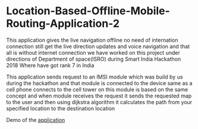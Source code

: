 # Location-Based-Offline-Mobile-Routing-Application-2
This application gives the live navigation offline no need of internation connection still get the live direction updates and voice navigation and that all is without internet connection we have worked on this project under directions of Department of space(ISRO) during Smart India Hackathon 2018 Where have got rank 7 in India

This application sends request to an IMSI module which was build by us during the hackathon and that module is connected to the device same as a cell phone connects to the 
cell tower on this module is based on the same concept and when module receives the request it sends the requested map to the user and then 
using dijkstra algorithm it calculates the path from your specified location to the destination location 

Demo of the <a href="https://drive.google.com/file/d/1zhzpG7ela_GMLUx6us00Qvo_BFZ45THR/view?usp=sharing">application</a>
